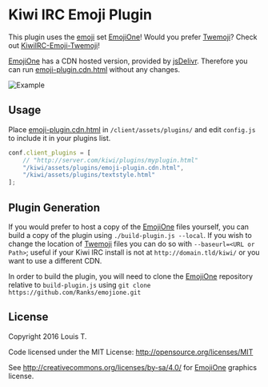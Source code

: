 # Kiwi IRC Emoji Plugin

This plugin uses the [emoji] set [EmojiOne]! Would you prefer [Twemoji]? Check out [KiwiIRC-Emoji-Twemoji]!

[EmojiOne] has a CDN hosted version, provided by [jsDelivr].
Therefore you can run [emoji-plugin.cdn.html](emoji-plugin.cdn.html) without any changes.

![Example](https://github.com/LouisT/KiwiIRC-Emoji-EmojiOne/blob/master/assets/KiwiIRC-Emoji-EmojiOne.gif)

Usage
-
Place [emoji-plugin.cdn.html](emoji-plugin.cdn.html) in `/client/assets/plugins/` and edit `config.js` to include it in your plugins list.

```javascript
conf.client_plugins = [
    // "http://server.com/kiwi/plugins/myplugin.html"
    "/kiwi/assets/plugins/emoji-plugin.cdn.html",
    "/kiwi/assets/plugins/textstyle.html"
];
```

Plugin Generation
-
If you would prefer to host a copy of the [EmojiOne] files yourself, you can build a copy of the plugin using `./build-plugin.js --local`. If you wish to change the location of [Twemoji] files you can do so with `--baseurl=<URL or Path>`; useful if your Kiwi IRC install is not at `http://domain.tld/kiwi/` or you want to use a different CDN.

In order to build the plugin, you will need to clone the [EmojiOne] repository relative to `build-plugin.js` using `git clone https://github.com/Ranks/emojione.git`

License
-
Copyright 2016 Louis T.

Code licensed under the MIT License: http://opensource.org/licenses/MIT

See http://creativecommons.org/licenses/by-sa/4.0/ for [EmojiOne] graphics license.


[Twemoji]: https://github.com/twitter/twemoji
[EmojiOne]: https://github.com/Ranks/emojione
[KiwiIRC-Emoji-Twemoji]: https://github.com/LouisT/KiwiIRC-Emoji-Twemoji
[emoji]: https://en.wikipedia.org/wiki/Emoji
[jsDelivr]: https://www.jsdelivr.com/
